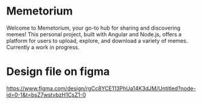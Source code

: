 # Memetorium
Welcome to Memetorium, your go-to hub for sharing and discovering memes! This personal project, built with Angular and Node.js, offers a platform for users to upload, explore, and download a variety of memes. Currently a work in progress.


# Design file on figma
https://www.figma.com/design/rgCc8YCE113PhUa14K3dJM/Untitled?node-id=0-1&t=bsZ7wstvbzH1CsZ1-0
